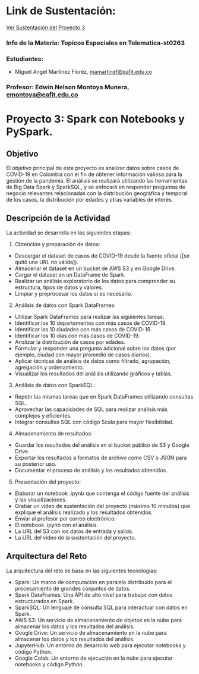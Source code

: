# Link de Sustentación:
[Ver Sustentación del Proyecto 3](https://www.youtube.com/watch?v=HOxdG6BZRss)

### Info de la Materia: Topicos Especiales en Telematica-st0263

### Estudiantes:
- Miguel Angel Martinez Florez, mamartinef@eafit.edu.co

### Profesor:  Edwin Nelson Montoya Munera, emontoya@eafit.edu.co  

# Proyecto 3: Spark con Notebooks y PySpark.

##  Objetivo
El objetivo principal de este proyecto es analizar datos sobre casos de COVID-19 en Colombia con el fin de obtener información valiosa para la gestión de la pandemia. El análisis se realizará utilizando las herramientas de Big Data Spark y SparkSQL, y se enfocará en responder preguntas de negocio relevantes relacionadas con la distribución geográfica y temporal de los casos, la distribución por edades y otras variables de interés.

## Descripción de la Actividad
La actividad se desarrolla en las siguientes etapas:

1) Obtención y preparación de datos:

- Descargar el dataset de casos de COVID-19 desde la fuente oficial ([se quitó una URL no válida]).
- Almacenar el dataset en un bucket de AWS S3 y en Google Drive.
- Cargar el dataset en un DataFrame de Spark.
- Realizar un análisis exploratorio de los datos para comprender su estructura, tipos de datos y valores.
- Limpiar y preprocesar los datos si es necesario.

2) Análisis de datos con Spark DataFrames:

- Utilizar Spark DataFrames para realizar las siguientes tareas:
- Identificar los 10 departamentos con más casos de COVID-19.
- Identificar las 10 ciudades con más casos de COVID-19.
- Identificar los 10 días con más casos de COVID-19.
- Analizar la distribución de casos por edades.
- Formular y responder una pregunta adicional sobre los datos (por ejemplo, ciudad con mayor promedio de casos diarios).
- Aplicar técnicas de análisis de datos como filtrado, agrupación, agregación y ordenamiento.
- Visualizar los resultados del análisis utilizando gráficos y tablas.

3) Análisis de datos con SparkSQL:

- Repetir las mismas tareas que en Spark DataFrames utilizando consultas SQL.
- Aprovechar las capacidades de SQL para realizar análisis más complejos y eficientes.
- Integrar consultas SQL con código Scala para mayor flexibilidad.

4) Almacenamiento de resultados:
- Guardar los resultados del análisis en el bucket público de S3 y Google Drive.
- Exportar los resultados a formatos de archivo como CSV o JSON para su posterior uso.
- Documentar el proceso de análisis y los resultados obtenidos.

5. Presentación del proyecto:

- Elaborar un notebook .ipynb que contenga el código fuente del análisis y las visualizaciones.
- Grabar un video de sustentación del proyecto (máximo 10 minutos) que explique el análisis realizado y los resultados obtenidos.
- Enviar al profesor por correo electrónico:
- El notebook .ipynb con el análisis.
- La URL del S3 con los datos de entrada y salida.
- La URL del video de la sustentación del proyecto.

## Arquitectura del Reto
La arquitectura del reto se basa en las siguientes tecnologías:

- Spark: Un marco de computación en paralelo distribuido para el procesamiento de grandes conjuntos de datos.
- Spark DataFrames: Una API de alto nivel para trabajar con datos estructurados en Spark.
- SparkSQL: Un lenguaje de consulta SQL para interactuar con datos en Spark.
- AWS S3: Un servicio de almacenamiento de objetos en la nube para almacenar los datos y los resultados del análisis.
- Google Drive: Un servicio de almacenamiento en la nube para almacenar los datos y los resultados del análisis.
- JupyterHub: Un entorno de desarrollo web para ejecutar notebooks y código Python.
- Google Colab: Un entorno de ejecución en la nube para ejecutar notebooks y código Python.
